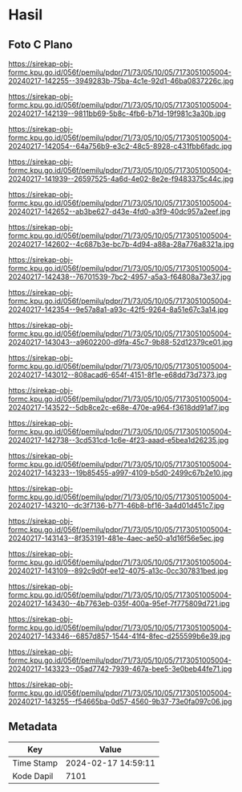 # Hasil

## Foto C Plano

https://sirekap-obj-formc.kpu.go.id/056f/pemilu/pdpr/71/73/05/10/05/7173051005004-20240217-142255--3949283b-75ba-4c1e-92d1-46ba0837226c.jpg

https://sirekap-obj-formc.kpu.go.id/056f/pemilu/pdpr/71/73/05/10/05/7173051005004-20240217-142139--9811bb69-5b8c-4fb6-b71d-19f981c3a30b.jpg

https://sirekap-obj-formc.kpu.go.id/056f/pemilu/pdpr/71/73/05/10/05/7173051005004-20240217-142054--64a756b9-e3c2-48c5-8928-c431fbb6fadc.jpg

https://sirekap-obj-formc.kpu.go.id/056f/pemilu/pdpr/71/73/05/10/05/7173051005004-20240217-141939--26597525-4a6d-4e02-8e2e-f9483375c44c.jpg

https://sirekap-obj-formc.kpu.go.id/056f/pemilu/pdpr/71/73/05/10/05/7173051005004-20240217-142652--ab3be627-d43e-4fd0-a3f9-40dc957a2eef.jpg

https://sirekap-obj-formc.kpu.go.id/056f/pemilu/pdpr/71/73/05/10/05/7173051005004-20240217-142602--4c687b3e-bc7b-4d94-a88a-28a776a8321a.jpg

https://sirekap-obj-formc.kpu.go.id/056f/pemilu/pdpr/71/73/05/10/05/7173051005004-20240217-142438--76701539-7bc2-4957-a5a3-f64808a73e37.jpg

https://sirekap-obj-formc.kpu.go.id/056f/pemilu/pdpr/71/73/05/10/05/7173051005004-20240217-142354--9e57a8a1-a93c-42f5-9264-8a51e67c3a14.jpg

https://sirekap-obj-formc.kpu.go.id/056f/pemilu/pdpr/71/73/05/10/05/7173051005004-20240217-143043--a9602200-d9fa-45c7-9b88-52d12379ce01.jpg

https://sirekap-obj-formc.kpu.go.id/056f/pemilu/pdpr/71/73/05/10/05/7173051005004-20240217-143012--808acad6-654f-4151-8f1e-e68dd73d7373.jpg

https://sirekap-obj-formc.kpu.go.id/056f/pemilu/pdpr/71/73/05/10/05/7173051005004-20240217-143522--5db8ce2c-e68e-470e-a964-f3618dd91af7.jpg

https://sirekap-obj-formc.kpu.go.id/056f/pemilu/pdpr/71/73/05/10/05/7173051005004-20240217-142738--3cd531cd-1c6e-4f23-aaad-e5bea1d26235.jpg

https://sirekap-obj-formc.kpu.go.id/056f/pemilu/pdpr/71/73/05/10/05/7173051005004-20240217-143233--19b85455-a997-4109-b5d0-2499c67b2e10.jpg

https://sirekap-obj-formc.kpu.go.id/056f/pemilu/pdpr/71/73/05/10/05/7173051005004-20240217-143210--dc3f7136-b771-46b8-bf16-3a4d01d451c7.jpg

https://sirekap-obj-formc.kpu.go.id/056f/pemilu/pdpr/71/73/05/10/05/7173051005004-20240217-143143--8f353191-481e-4aec-ae50-a1d16f56e5ec.jpg

https://sirekap-obj-formc.kpu.go.id/056f/pemilu/pdpr/71/73/05/10/05/7173051005004-20240217-143109--892c9d0f-ee12-4075-a13c-0cc307831bed.jpg

https://sirekap-obj-formc.kpu.go.id/056f/pemilu/pdpr/71/73/05/10/05/7173051005004-20240217-143430--4b7763eb-035f-400a-95ef-7f775809d721.jpg

https://sirekap-obj-formc.kpu.go.id/056f/pemilu/pdpr/71/73/05/10/05/7173051005004-20240217-143346--6857d857-1544-41f4-8fec-d255599b6e39.jpg

https://sirekap-obj-formc.kpu.go.id/056f/pemilu/pdpr/71/73/05/10/05/7173051005004-20240217-143323--05ad7742-7939-467a-bee5-3e0beb44fe71.jpg

https://sirekap-obj-formc.kpu.go.id/056f/pemilu/pdpr/71/73/05/10/05/7173051005004-20240217-143255--f54665ba-0d57-4560-9b37-73e0fa097c06.jpg


## Metadata

| Key        | Value               |
| ---------- | ------------------- |
| Time Stamp | 2024-02-17 14:59:11 |
| Kode Dapil | 7101                |



